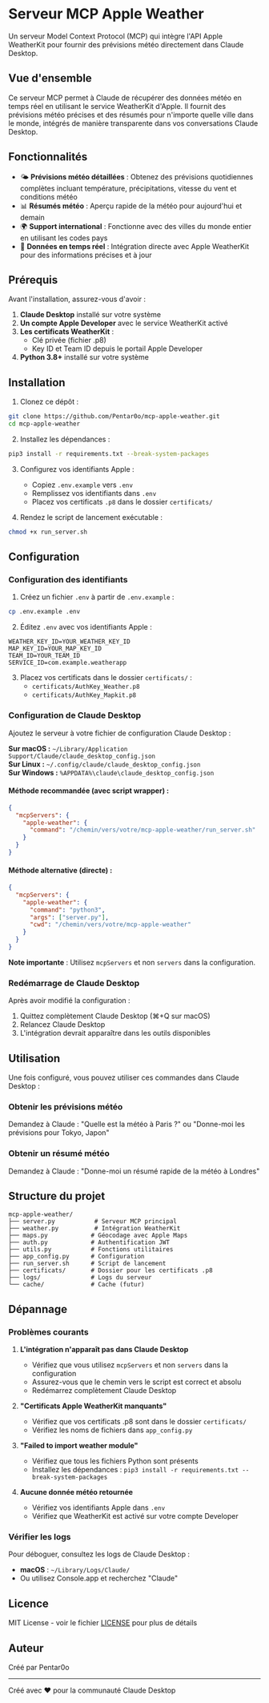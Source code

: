 # Serveur MCP Apple Weather

Un serveur Model Context Protocol (MCP) qui intègre l'API Apple WeatherKit pour fournir des prévisions météo directement dans Claude Desktop.

## Vue d'ensemble

Ce serveur MCP permet à Claude de récupérer des données météo en temps réel en utilisant le service WeatherKit d'Apple. Il fournit des prévisions météo précises et des résumés pour n'importe quelle ville dans le monde, intégrés de manière transparente dans vos conversations Claude Desktop.

## Fonctionnalités

- 🌤️ **Prévisions météo détaillées** : Obtenez des prévisions quotidiennes complètes incluant température, précipitations, vitesse du vent et conditions météo
- 📊 **Résumés météo** : Aperçu rapide de la météo pour aujourd'hui et demain
- 🌍 **Support international** : Fonctionne avec des villes du monde entier en utilisant les codes pays
- 🔄 **Données en temps réel** : Intégration directe avec Apple WeatherKit pour des informations précises et à jour

## Prérequis

Avant l'installation, assurez-vous d'avoir :

1. **Claude Desktop** installé sur votre système
2. **Un compte Apple Developer** avec le service WeatherKit activé
3. **Les certificats WeatherKit** : 
   - Clé privée (fichier .p8)
   - Key ID et Team ID depuis le portail Apple Developer
4. **Python 3.8+** installé sur votre système

## Installation

1. Clonez ce dépôt :
```bash
git clone https://github.com/Pentar0o/mcp-apple-weather.git
cd mcp-apple-weather
```

2. Installez les dépendances :
```bash
pip3 install -r requirements.txt --break-system-packages
```

3. Configurez vos identifiants Apple :
   - Copiez `.env.example` vers `.env`
   - Remplissez vos identifiants dans `.env`
   - Placez vos certificats `.p8` dans le dossier `certificats/`

4. Rendez le script de lancement exécutable :
```bash
chmod +x run_server.sh
```

## Configuration

### Configuration des identifiants

1. Créez un fichier `.env` à partir de `.env.example` :
```bash
cp .env.example .env
```

2. Éditez `.env` avec vos identifiants Apple :
```
WEATHER_KEY_ID=YOUR_WEATHER_KEY_ID
MAP_KEY_ID=YOUR_MAP_KEY_ID
TEAM_ID=YOUR_TEAM_ID
SERVICE_ID=com.example.weatherapp
```

3. Placez vos certificats dans le dossier `certificats/` :
   - `certificats/AuthKey_Weather.p8`
   - `certificats/AuthKey_Mapkit.p8`

### Configuration de Claude Desktop

Ajoutez le serveur à votre fichier de configuration Claude Desktop :

**Sur macOS :** `~/Library/Application Support/Claude/claude_desktop_config.json`  
**Sur Linux :** `~/.config/claude/claude_desktop_config.json`  
**Sur Windows :** `%APPDATA%\claude\claude_desktop_config.json`

#### Méthode recommandée (avec script wrapper) :

```json
{
  "mcpServers": {
    "apple-weather": {
      "command": "/chemin/vers/votre/mcp-apple-weather/run_server.sh"
    }
  }
}
```

#### Méthode alternative (directe) :

```json
{
  "mcpServers": {
    "apple-weather": {
      "command": "python3",
      "args": ["server.py"],
      "cwd": "/chemin/vers/votre/mcp-apple-weather"
    }
  }
}
```

**Note importante** : Utilisez `mcpServers` et non `servers` dans la configuration.

### Redémarrage de Claude Desktop

Après avoir modifié la configuration :
1. Quittez complètement Claude Desktop (⌘+Q sur macOS)
2. Relancez Claude Desktop
3. L'intégration devrait apparaître dans les outils disponibles

## Utilisation

Une fois configuré, vous pouvez utiliser ces commandes dans Claude Desktop :

### Obtenir les prévisions météo
Demandez à Claude : "Quelle est la météo à Paris ?" ou "Donne-moi les prévisions pour Tokyo, Japon"

### Obtenir un résumé météo
Demandez à Claude : "Donne-moi un résumé rapide de la météo à Londres"

## Structure du projet

```
mcp-apple-weather/
├── server.py           # Serveur MCP principal
├── weather.py          # Intégration WeatherKit
├── maps.py            # Géocodage avec Apple Maps
├── auth.py            # Authentification JWT
├── utils.py           # Fonctions utilitaires
├── app_config.py      # Configuration
├── run_server.sh      # Script de lancement
├── certificats/       # Dossier pour les certificats .p8
├── logs/              # Logs du serveur
└── cache/             # Cache (futur)
```

## Dépannage

### Problèmes courants

1. **L'intégration n'apparaît pas dans Claude Desktop**
   - Vérifiez que vous utilisez `mcpServers` et non `servers` dans la configuration
   - Assurez-vous que le chemin vers le script est correct et absolu
   - Redémarrez complètement Claude Desktop

2. **"Certificats Apple WeatherKit manquants"**
   - Vérifiez que vos certificats .p8 sont dans le dossier `certificats/`
   - Vérifiez les noms de fichiers dans `app_config.py`

3. **"Failed to import weather module"**
   - Vérifiez que tous les fichiers Python sont présents
   - Installez les dépendances : `pip3 install -r requirements.txt --break-system-packages`

4. **Aucune donnée météo retournée**
   - Vérifiez vos identifiants Apple dans `.env`
   - Vérifiez que WeatherKit est activé sur votre compte Developer

### Vérifier les logs

Pour déboguer, consultez les logs de Claude Desktop :
- **macOS** : `~/Library/Logs/Claude/`
- Ou utilisez Console.app et recherchez "Claude"

## Licence

MIT License - voir le fichier [LICENSE](LICENSE) pour plus de détails

## Auteur

Créé par Pentar0o

---

Créé avec ❤️ pour la communauté Claude Desktop
